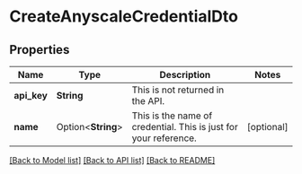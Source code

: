 # CreateAnyscaleCredentialDto

## Properties

Name | Type | Description | Notes
------------ | ------------- | ------------- | -------------
**api_key** | **String** | This is not returned in the API. | 
**name** | Option<**String**> | This is the name of credential. This is just for your reference. | [optional]

[[Back to Model list]](../README.md#documentation-for-models) [[Back to API list]](../README.md#documentation-for-api-endpoints) [[Back to README]](../README.md)



